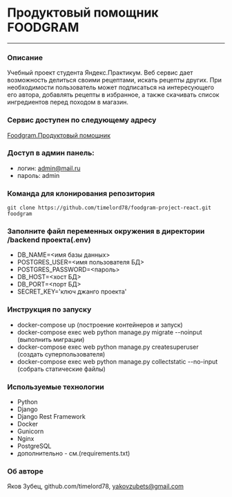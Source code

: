 # Продуктовый помощник FOODGRAM
---
### Описание
Учебный проект студента Яндекс.Практикум. Веб сервис дает возможность делиться своими рецептами, искать рецепты других. При необходимости пользователь может подписаться на интересующего его автора, добавлять рецепты в избранное, а также скачивать список ингредиентов перед походом в магазин.
### Сервис доступен по следующему адресу
[Foodgram.Продуктовый помощник](http://51.250.30.189// "Главная страница")
### Доступ в админ панель:
  - логин: admin@mail.ru
  - пароль: admin
### Команда для клонирования репозитория 
    git clone https://github.com/timelord78/foodgram-project-react.git foodgram
### Заполните файл переменных окружения в директории /backend проекта(.env)
- DB_NAME=<имя базы данных>
- POSTGRES_USER=<имя пользователя БД>
- POSTGRES_PASSWORD=<пароль>
- DB_HOST=<хост БД>
- DB_PORT=<порт БД>
- SECRET_KEY='ключ джанго проекта'
### Инструкция по запуску
 - docker-compose up (построение контейнеров и запуск)
 - docker-compose exec web python manage.py migrate --noinput (выполнить миграции)
 - docker-compose exec web python manage.py createsuperuser (создать суперпользователя)
 - docker-compose exec web python manage.py collectstatic --no-input (собрать статические файлы)
### Используемые технологии
 - Python
 - Django
 - Django Rest Framework
 - Docker
 - Gunicorn
 - Nginx
 - PostgreSQL
 - дополнительно - см.(requirements.txt)
### Об авторе
Яков Зубец, github.com/timelord78, yakovzubets@gmail.com

